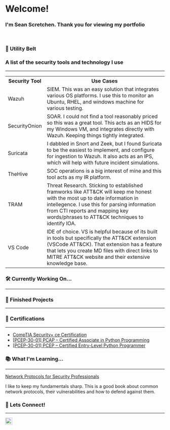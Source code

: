 <h1>Welcome!</h1>
<h3>I'm Sean Scretchen. Thank you for viewing my portfolio</h3><br>


<h3>🦇 Utility Belt</h3>
<h3>A list of the security tools and technology I use</h3>

---

<table class="ws-table-all">
  <tbody><tr>
    <th>Security Tool</th>
    <th>Use Cases</th>
  </tr>
  <tr>
    <td>Wazuh</td>
    <td>SIEM. This was an easy solution that integrates various OS platforms. I use this to monitor an Ubuntu, RHEL, and windows machine for various testing.</td>
  </tr>
  <tr>
    <td>SecurityOnion</td>
    <td>SOAR. I could not find a tool reasonably priced so this was a great tool. This acts as an HIDS for my Windows VM, and integrates directly with Wazuh. Keeping things tightly integrated.</td>
  </tr>
  <tr>
    <td>Suricata</td>
    <td>I dabbled in Snort and Zeek, but I found Suricata to be the easiest to implement, and configure for ingestion to Wazuh. It also acts as an IPS, which will help with future incident simulations.</td>
  </tr>    
  <tr>
    <td>TheHive</td>
    <td>SOC operations is a big interest of mine and this tool acts as my IR platform.</td>
  </tr>
  <tr>
    <td>TRAM</td>
    <td>Threat Research. Sticking to established framworks like ATT&CK will keep me honest with the most up to date information in intellegence. I use this for parsing information from CTI reports and mapping key words/phrases to ATT&CK techniques to identify IOA.</td>
  </tr>
  <tr>
    <td>VS Code</td>
    <td>IDE of choice. VS is helpful because of its built in tools but specifically the ATT&CK extension (VSCode ATT&CK). That extension has a feature that lets you create MD files with direct links to MITRE ATT&CK website and their extensive knowledge base.</td>
  </tr>
</tbody></table>

<h3>🛠 Currently Working On...</h3>

--- 

<h3>🏁 Finished Projects</h3>

---

<h3>📜 Certifications</h3>

---

<ul>
  <li><a href="https://www.credly.com/badges/455482b7-7bc8-438f-8775-69ce333caf83/public_url" target="_blank">CompTIA Security+ ce Certification</li>
  <li><a href="https://www.credly.com/badges/c67cc8d6-0dae-4ec5-ba8b-2443fea4172a/public_url" target="_blank">[PCEP-30-01] PCAP – Certified Associate in Python Programming</a>
</li>
  <li><a href="https://www.credly.com/badges/b828cd8d-5311-496d-b609-2e0d4a461bc0/public_url" target="_blank">[PCEP-30-01] PCEP – Certified Entry-Level Python Programmer</a>
</li>
</ul>


<h3>📚 What I'm Learning...</h3>

---

<a href="https://www.packtpub.com/product/network-protocols-for-security-professionals/9781789953480" target="_blank">Network Protocols for Security Professionals
</a>
<p>I like to keep my fundamentals sharp. This is a good book about common network protocols, their vulnerabilities and how to defend against them.</p>

<h3>🤳 Lets Connect!</h3>

---

[<img align="left" alt="SeanScretchen | LinkedIn" width="22px" src="https://cdn.jsdelivr.net/npm/simple-icons@v3/icons/linkedin.svg" />][linkedin]

[linkedin]: https://www.linkedin.com/in/sean-scretchen

